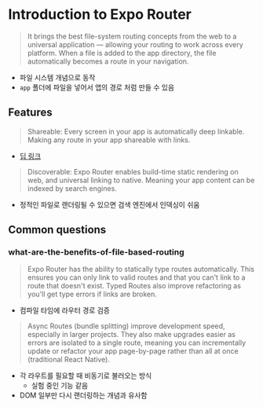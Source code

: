# Introduction to Expo Router

> It brings the best file-system routing concepts from the web to a universal application — allowing your routing to work across every platform. When a file is added to the app directory, the file automatically becomes a route in your navigation.

- 파일 시스템 개념으로 동작
- `app` 폴더에 파일을 넣어서 앱의 경로 처럼 만들 수 있음

## Features

> Shareable: Every screen in your app is automatically deep linkable. Making any route in your app shareable with links.

- [딥 링크](https://docs.tosspayments.com/resources/glossary/deep-link)

> Discoverable: Expo Router enables build-time static rendering on web, and universal linking to native.
> Meaning your app content can be indexed by search engines.

- 정적인 파일로 랜더링될 수 있으면 검색 엔진에서 인덱싱이 쉬움

## Common questions

### what-are-the-benefits-of-file-based-routing

> Expo Router has the ability to statically type routes automatically.
> This ensures you can only link to valid routes and that you can't link to a route that doesn't exist.
> Typed Routes also improve refactoring as you'll get type errors if links are broken.

- 컴파일 타임에 라우터 경로 검증

> Async Routes (bundle splitting) improve development speed, especially in larger projects.
> They also make upgrades easier as errors are isolated to a single route, meaning you can incrementally update or refactor your app page-by-page rather than all at once (traditional React Native).

- 각 라우트를 필요할 때 비동기로 불러오는 방식
    - 실험 중인 기능 같음
- DOM 일부만 다시 랜더링하는 개념과 유사함

